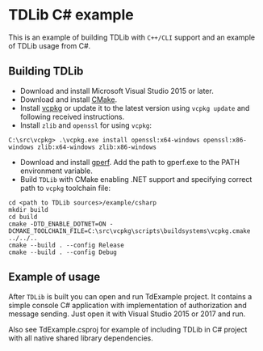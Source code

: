 # TDLib C# example

This is an example of building TDLib with `C++/CLI` support and an example of TDLib usage from C#.

## Building TDLib

* Download and install Microsoft Visual Studio 2015 or later.
* Download and install [CMake](https://cmake.org/download/).
* Install [vcpkg](https://github.com/Microsoft/vcpkg#quick-start) or update it to the latest version using `vcpkg update` and following received instructions.
* Install `zlib` and `openssl` for using `vcpkg`:
```
C:\src\vcpkg> .\vcpkg.exe install openssl:x64-windows openssl:x86-windows zlib:x64-windows zlib:x86-windows
```
* Download and install [gperf](https://sourceforge.net/projects/gnuwin32/files/gperf/3.0.1/). Add the path to gperf.exe to the PATH environment variable.
* Build `TDLib` with CMake enabling .NET support and specifying correct path to `vcpkg` toolchain file:
```
cd <path to TDLib sources>/example/csharp
mkdir build
cd build
cmake -DTD_ENABLE_DOTNET=ON -DCMAKE_TOOLCHAIN_FILE=C:\src\vcpkg\scripts\buildsystems\vcpkg.cmake ../../..
cmake --build . --config Release
cmake --build . --config Debug
```

## Example of usage

After `TDLib` is built you can open and run TdExample project.
It contains a simple console C# application with implementation of authorization and message sending.
Just open it with Visual Studio 2015 or 2017 and run.

Also see TdExample.csproj for example of including TDLib in C# project with all native shared library dependencies.
